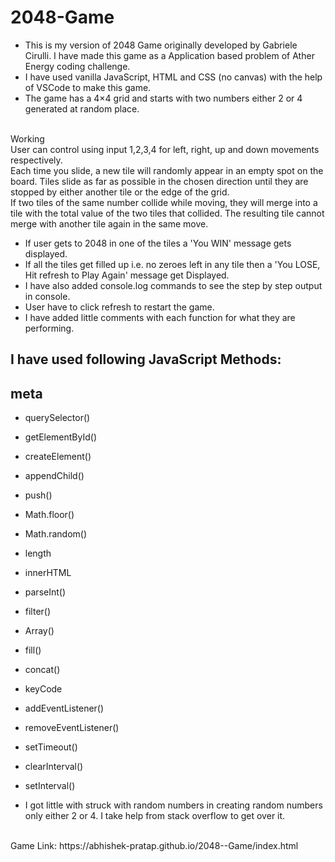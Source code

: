 # 2048-Game
- This is my version of 2048 Game originally developed by Gabriele Cirulli. I have made this game as a Application based problem of Ather Energy coding challenge.</br>
- I have used vanilla JavaScript, HTML and CSS (no canvas) with the help of VSCode to make this game.</br>
- The game has a 4×4 grid and starts with two numbers either 2 or 4 generated at random place.</br>
</br>
 Working </br>
User can control using input 1,2,3,4 for left, right, up and down movements respectively.</br>
Each time you slide, a new tile will randomly appear in an empty spot on the board. Tiles slide as far as possible in the chosen direction until they are stopped by either another tile or the edge of the grid.</br>
 If two tiles of the same number collide while moving, they will merge into a tile with the total value of the two tiles that collided. The resulting tile cannot merge with another tile again in the same move.</br>

- If user gets to 2048 in one of the tiles a 'You WIN' message gets displayed.</br>
- If all the tiles get filled up i.e. no zeroes left in any tile then a 'You LOSE, Hit refresh to Play Again' message get Displayed.</br>
- I have also added console.log commands to see the step by step output in console.</br>
- User have to click refresh to restart the game.</br>
- I have added little comments with each function for what they are performing.</br>
## I have used following JavaScript Methods:</br>
## meta
* querySelector()</br>
* getElementById()</br>
* createElement()</br>
* appendChild()</br>
* push()</br>
* Math.floor()</br>
* Math.random()</br>
* length</br>
* innerHTML</br>
* parseInt()</br>
* filter()</br>
* Array()</br>
* fill()</br>
* concat()</br>
* keyCode</br>
* addEventListener()</br>
* removeEventListener()</br>
* setTimeout()</br>
* clearInterval()</br>
* setInterval()</br>


* I got little with struck with random numbers in creating random numbers only either 2 or 4. I take help from stack overflow to get over it.</br>
</br>
Game Link: https://abhishek-pratap.github.io/2048--Game/index.html </br>


